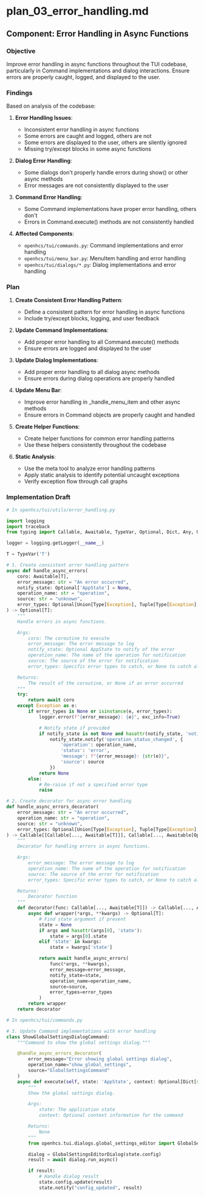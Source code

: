 # plan_03_error_handling.md
## Component: Error Handling in Async Functions

### Objective
Improve error handling in async functions throughout the TUI codebase, particularly in Command implementations and dialog interactions. Ensure errors are properly caught, logged, and displayed to the user.

### Findings
Based on analysis of the codebase:

1. **Error Handling Issues**:
   - Inconsistent error handling in async functions
   - Some errors are caught and logged, others are not
   - Some errors are displayed to the user, others are silently ignored
   - Missing try/except blocks in some async functions

2. **Dialog Error Handling**:
   - Some dialogs don't properly handle errors during show() or other async methods
   - Error messages are not consistently displayed to the user

3. **Command Error Handling**:
   - Some Command implementations have proper error handling, others don't
   - Errors in Command.execute() methods are not consistently handled

4. **Affected Components**:
   - `openhcs/tui/commands.py`: Command implementations and error handling
   - `openhcs/tui/menu_bar.py`: MenuItem handling and error handling
   - `openhcs/tui/dialogs/*.py`: Dialog implementations and error handling

### Plan
1. **Create Consistent Error Handling Pattern**:
   - Define a consistent pattern for error handling in async functions
   - Include try/except blocks, logging, and user feedback

2. **Update Command Implementations**:
   - Add proper error handling to all Command.execute() methods
   - Ensure errors are logged and displayed to the user

3. **Update Dialog Implementations**:
   - Add proper error handling to all dialog async methods
   - Ensure errors during dialog operations are properly handled

4. **Update Menu Bar**:
   - Improve error handling in _handle_menu_item and other async methods
   - Ensure errors in Command objects are properly caught and handled

5. **Create Helper Functions**:
   - Create helper functions for common error handling patterns
   - Use these helpers consistently throughout the codebase

6. **Static Analysis**:
   - Use the meta tool to analyze error handling patterns
   - Apply static analysis to identify potential uncaught exceptions
   - Verify exception flow through call graphs

### Implementation Draft
```python
# In openhcs/tui/utils/error_handling.py

import logging
import traceback
from typing import Callable, Awaitable, TypeVar, Optional, Dict, Any, Union, Type

logger = logging.getLogger(__name__)

T = TypeVar('T')

# 1. Create consistent error handling pattern
async def handle_async_errors(
    coro: Awaitable[T],
    error_message: str = "An error occurred",
    notify_state: Optional['AppState'] = None,
    operation_name: str = "operation",
    source: str = "unknown",
    error_types: Optional[Union[Type[Exception], Tuple[Type[Exception], ...]]] = None
) -> Optional[T]:
    """
    Handle errors in async functions.

    Args:
        coro: The coroutine to execute
        error_message: The error message to log
        notify_state: Optional AppState to notify of the error
        operation_name: The name of the operation for notification
        source: The source of the error for notification
        error_types: Specific error types to catch, or None to catch all exceptions

    Returns:
        The result of the coroutine, or None if an error occurred
    """
    try:
        return await coro
    except Exception as e:
        if error_types is None or isinstance(e, error_types):
            logger.error(f"{error_message}: {e}", exc_info=True)

            # Notify state if provided
            if notify_state is not None and hasattr(notify_state, 'notify'):
                notify_state.notify('operation_status_changed', {
                    'operation': operation_name,
                    'status': 'error',
                    'message': f"{error_message}: {str(e)}",
                    'source': source
                })
            return None
        else:
            # Re-raise if not a specified error type
            raise

# 2. Create decorator for async error handling
def handle_async_errors_decorator(
    error_message: str = "An error occurred",
    operation_name: str = "operation",
    source: str = "unknown",
    error_types: Optional[Union[Type[Exception], Tuple[Type[Exception], ...]]] = None
) -> Callable[[Callable[..., Awaitable[T]]], Callable[..., Awaitable[Optional[T]]]]:
    """
    Decorator for handling errors in async functions.

    Args:
        error_message: The error message to log
        operation_name: The name of the operation for notification
        source: The source of the error for notification
        error_types: Specific error types to catch, or None to catch all exceptions

    Returns:
        Decorator function
    """
    def decorator(func: Callable[..., Awaitable[T]]) -> Callable[..., Awaitable[Optional[T]]]:
        async def wrapper(*args, **kwargs) -> Optional[T]:
            # Find state argument if present
            state = None
            if args and hasattr(args[0], 'state'):
                state = args[0].state
            elif 'state' in kwargs:
                state = kwargs['state']

            return await handle_async_errors(
                func(*args, **kwargs),
                error_message=error_message,
                notify_state=state,
                operation_name=operation_name,
                source=source,
                error_types=error_types
            )
        return wrapper
    return decorator

# In openhcs/tui/commands.py

# 3. Update Command implementations with error handling
class ShowGlobalSettingsDialogCommand:
    """Command to show the global settings dialog."""

    @handle_async_errors_decorator(
        error_message="Error showing global settings dialog",
        operation_name="show_global_settings",
        source="GlobalSettingsCommand"
    )
    async def execute(self, state: 'AppState', context: Optional[Dict[str, Any]] = None) -> None:
        """
        Show the global settings dialog.

        Args:
            state: The application state
            context: Optional context information for the command

        Returns:
            None
        """
        from openhcs.tui.dialogs.global_settings_editor import GlobalSettingsEditorDialog

        dialog = GlobalSettingsEditorDialog(state.config)
        result = await dialog.run_async()

        if result:
            # Handle dialog result
            state.config.update(result)
            state.notify("config_updated", result)
```
